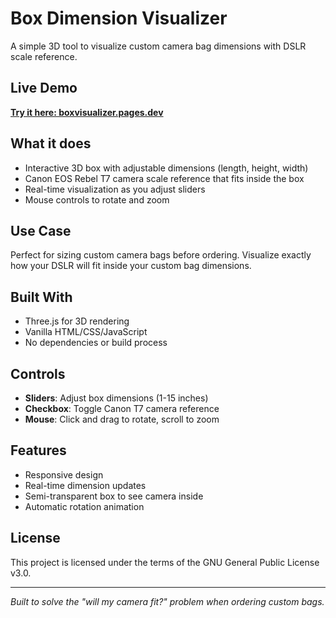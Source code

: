 # Box Dimension Visualizer

A simple 3D tool to visualize custom camera bag dimensions with DSLR scale reference.

## Live Demo

**[Try it here: boxvisualizer.pages.dev](https://boxvisualizer.pages.dev/)**

## What it does

- Interactive 3D box with adjustable dimensions (length, height, width)
- Canon EOS Rebel T7 camera scale reference that fits inside the box
- Real-time visualization as you adjust sliders
- Mouse controls to rotate and zoom

## Use Case

Perfect for sizing custom camera bags before ordering. Visualize exactly how your DSLR will fit inside your custom bag dimensions.

## Built With

- Three.js for 3D rendering
- Vanilla HTML/CSS/JavaScript
- No dependencies or build process

## Controls

- **Sliders**: Adjust box dimensions (1-15 inches)
- **Checkbox**: Toggle Canon T7 camera reference
- **Mouse**: Click and drag to rotate, scroll to zoom

## Features

- Responsive design
- Real-time dimension updates
- Semi-transparent box to see camera inside
- Automatic rotation animation

## License
This project is licensed under the terms of the GNU General Public License v3.0.

---

*Built to solve the "will my camera fit?" problem when ordering custom bags.*
